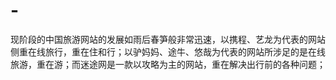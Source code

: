 # -
现阶段的中国旅游网站的发展如雨后春笋般非常迅速，以携程、艺龙为代表的网站侧重在线旅行，重在住和行；以驴妈妈、途牛、悠哉为代表的网站所涉足的是在线旅游，重在游；而迷途网是一款以攻略为主的网站，重在解决出行前的各种问题；

